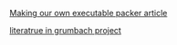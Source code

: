 [Making our own executable packer article](https://fasterthanli.me/series/making-our-own-executable-packer)

[literatrue in grumbach project](https://github.com/grumbach/woody_woodpacker/tree/master/literature)
